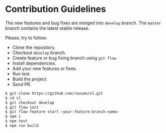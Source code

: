 # Contribution Guidelines

The new features and bug fixes are merged into `develop` branch. The `master` branch
contains the latest stable release.

Please, try to follow:

* Clone the repository.
* Checkout `develop` branch.
* Create feature or bug fixing branch using `git flow`
* Install dependencies.
* Add your new features or fixes.
* Run test.
* Build the project.
* Send PR.

```sh
$ git clone https://github.com/rousan/sl.git
$ cd sl
$ git checkout develop
$ git flow init
$ git flow feature start <your-feature-branch-name>
$ npm i
$ npm test
$ npm run build
```